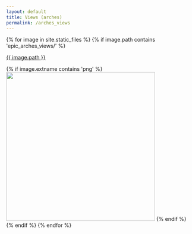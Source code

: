 ```yaml
---
layout: default
title: Views (arches)
permalink: /arches_views
---
```

{% for image in site.static_files %}
  {% if image.path contains 'epic_arches_views/' %}
<p><a href="{{ site.baseurl }}/{{ image.path }}">{{ image.path }}</a></p>
    {% if image.extname contains 'png' %}
<img src="{{ site.baseurl }}/{{ image.path }}" width="400px"/>
    {% endif %}
  {% endif %}
{% endfor %}
